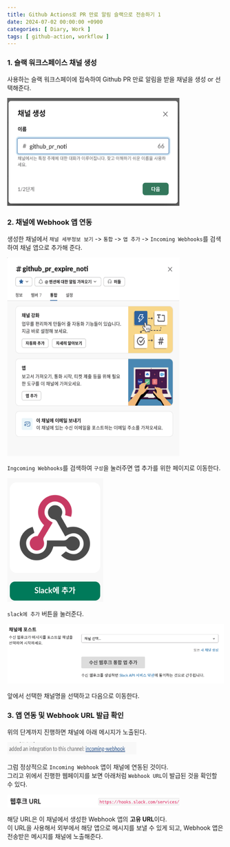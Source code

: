 ```yaml
---
title: Github Actions로 PR 만료 알림 슬랙으로 전송하기 1
date: 2024-07-02 00:00:00 +0900
categories: [ Diary, Work ]
tags: [ github-action, workflow ]
---
```


### 1. 슬랙 워크스페이스 채널 생성

사용하는 슬랙 워크스페이에 접속하여 Github PR 만료 알림을 받을 채널을 생성 or 선택해준다.

<img alt="image" height="250" src="/assets/img/posts/diary/1.png" width="400"/>

### 2. 채널에 Webhook 앱 연동

생성한 채널에서 `채널 세부정보 보기` -> `통합` -> `앱 추가` -> `Incoming Webhooks`를 검색하여 채널 앱으로 추가해 준다.

<img alt="image" height="460" src="/assets/img/posts/diary/2.png" width="400"/>

`Ingcoming Webhooks`를 검색하여 `구성`을 눌러주면 앱 추가를 위한 페이지로 이동한다.

![image](/assets/img/posts/diary/3.png)

`slack에 추가` 버튼을 눌러준다.

![image](/assets/img/posts/diary/img.png)

앞에서 선택한 채널명을 선택하고 다음으로 이동한다.

### 3. 앱 연동 및 Webhook URL 발급 확인

위의 단계까지 진행하면 채널에 아래 메시지가 노출된다.

<img alt="image" height="30" src="/assets/img/posts/diary/img_1.png" width="300"/>

그럼 정상적으로 `Incoming Webhook` 앱이 채널에 연동된 것이다.  
그리고 위에서 진행한 웹페이지를 보면 아래처럼 `Webhook URL`이 발급된 것을 확인할 수 있다.

<img alt="image" height="30" src="/assets/img/posts/diary/img_2.png" width="400"/>

해당 URL은 이 채널에서 생성한 Webhook 앱의 **고유 URL**이다.   
이 URL을 사용해서 외부에서 해당 앱으로 메시지를 보낼 수 있게 되고, Webhook 앱은 전송받은 메시지를 채널에 노출해준다.  
